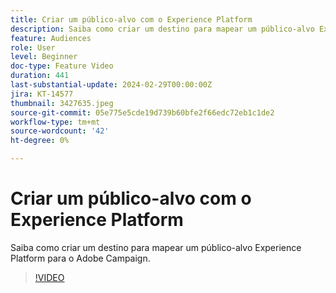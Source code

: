 ```yaml
---
title: Criar um público-alvo com o Experience Platform
description: Saiba como criar um destino para mapear um público-alvo Experience Platform para o Adobe Campaign.
feature: Audiences
role: User
level: Beginner
doc-type: Feature Video
duration: 441
last-substantial-update: 2024-02-29T00:00:00Z
jira: KT-14577
thumbnail: 3427635.jpeg
source-git-commit: 05e775e5cde19d739b60bfe2f66edc72eb1c1de2
workflow-type: tm+mt
source-wordcount: '42'
ht-degree: 0%

---
```



# Criar um público-alvo com o Experience Platform

Saiba como criar um destino para mapear um público-alvo Experience Platform para o Adobe Campaign.

>[!VIDEO](https://video.tv.adobe.com/v/3427635/?learn=on)
